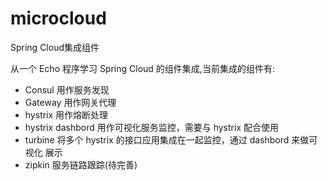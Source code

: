 # microcloud
Spring Cloud集成组件

 从一个 Echo 程序学习 Spring Cloud 的组件集成,当前集成的组件有:
- Consul
  用作服务发现
- Gateway
  用作网关代理
- hystrix
  用作熔断处理
- hystrix dashbord
  用作可视化服务监控，需要与 hystrix 配合使用
- turbine
  将多个 hystrix 的接口应用集成在一起监控，通过 dashbord 来做可视化
展示
- zipkin 服务链路跟踪(待完善)